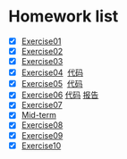 # Homework list
- [x] [Exercise01](https://github.com/cyzason/computional_phsics_N2015301020014/blob/cyzason-patch-1/chenyizhong.png?raw=true)
- [x] [Exercise02](https://github.com/cyzason/computional_phsics_N2015301020014/blob/moving-words.gif/QQ%E5%9B%BE%E7%89%8720170922212156.gif)
- [x] [Exercise03](http://note.youdao.com/noteshare?id=2dd32c4b14330ae4bf8d1b3702403e3c)
- [x] [Exercise04](https://github.com/cyzason/computional_phsics_N2015301020014/blob/master/2017-10-14-00-40-07.gif)  [代码](http://note.youdao.com/noteshare?id=33c2188c968ac6fdbb1227b6cb526a7e)
- [x] [Exercise05](https://github.com/cyzason/computional_phsics_N2015301020014/blob/master/erercise5.png)  [代码](http://note.youdao.com/noteshare?id=442749010acb07378f2b5c932298172a)
- [x] [Exercise06](https://github.com/cyzason/computional_phsics_N2015301020014/blob/master/%E6%B7%B7%E6%B2%8C.png)  [代码](http://note.youdao.com/noteshare?id=7298ba46f9fd520c6b3c18d1f3f96854)
[报告](http://note.youdao.com/noteshare?id=a925b8a8015400f4edca4e549ce5d10e)
- [x] [Exercise07](http://note.youdao.com/noteshare?id=ea6628d2882d32a26006a13514b07d60) 
- [x] [Mid-term](http://note.youdao.com/noteshare?id=c5d6dc06ba750fb575bf73e7a8ef2206)
- [x] [Exercise08](http://note.youdao.com/noteshare?id=3882a412369fb1e037d58522f4246f6f)
- [x] [Exercise09](http://note.youdao.com/noteshare?id=1391ba3e6d56a360800dedd927bfbf74)
- [x] [Exercise10](http://note.youdao.com/noteshare?id=7fa46261d8d21b65a982ceafe3dbbd18)
